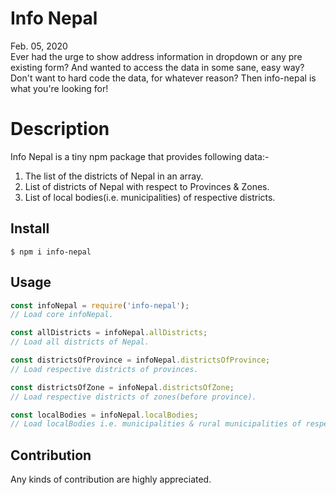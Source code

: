 # Info Nepal

Feb. 05, 2020
<br />
Ever had the urge to show address information in dropdown or any pre existing form? And wanted to access the data in some sane, easy way? Don't want to hard code the data, for whatever reason? Then info-nepal is what you're looking for!

Description
===========

Info Nepal is a tiny npm package that provides following data:-
1. The list of the districts of Nepal in an array.
2. List of districts of Nepal with respect to Provinces & Zones.
3. List of local bodies(i.e. municipalities) of respective districts.

## Install

```
$ npm i info-nepal
```

## Usage

```js
const infoNepal = require('info-nepal');
// Load core infoNepal.

const allDistricts = infoNepal.allDistricts;
// Load all districts of Nepal.

const districtsOfProvince = infoNepal.districtsOfProvince;
// Load respective districts of provinces.

const districtsOfZone = infoNepal.districtsOfZone;
// Load respective districts of zones(before province).

const localBodies = infoNepal.localBodies;
// Load localBodies i.e. municipalities & rural municipalities of respective districts.

```

## Contribution

Any kinds of contribution are highly appreciated.


